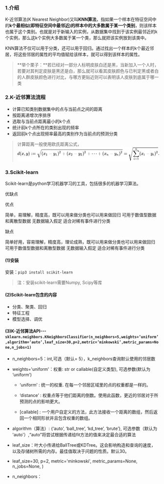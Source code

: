 ### 1.介绍

K-近邻算法(K Nearest Neighbor)又叫**KNN算法**，指如果一个样本在特征空间中的**k个最相似(即特征空间中最邻近)的样本中的大多数属于某一个类别**，则该样本也属于这个类别。也就是对于新输入的实例，从数据集中找到于该实例最邻近的k个实例，那么这k个实例大多数属于某一个类，那么就把该实例放到该类中。

KNN算法不仅可以用于分类，还可以用于回归。通过找出一个样本的k个最近邻居，将这些邻居的属性的平均值赋给该样本，就可以得到该样本的属性。

> **举个栗子：**若已经对一部分人标明皮肤白还是黑，当新加入一个人时，若要对其判定皮肤是黑还是白，那么就可以看其皮肤颜色与已判定黑或者白的人群皮肤颜色进行对比，与哪方更贴近则可以表明该人皮肤到底属于哪一类

### 2.K-近邻算法流程

* 计算已知类别数据集中的点与当前点之间的距离
* 按距离递增次序排序
* 选取与当前点距离最小的k个点
* 统计前k个点所在的类别出现的频率
* 返回前k个点出现频率最高的类别作为当前点的预测分类

> 计算距离一般使用欧氏距离公式，![欧式距离公式](image\欧式距离公式.svg)

### 3.Scikit-learn

Scikit-learn是python学习机器学习的工具，包括很多的机器学习算法。

优缺点

优点

简单，易理解，精度高，既可以用来做分类也可以用来做回归
可用于数值型数据和离散型数据
无数据输入假定
适合对稀有事件进行分类



缺点

简单好用，容易理解，精度高，理论成熟，既可以用来做分类也可以用来做回归
可用于数值型数据和离散型数据
无数据输入假定
适合对稀有事件进行分类







#### (1)安装

安装：`pip3 install scikit-learn`

> 注：安装scikit-learn需要Numpy, Scipy等库

#### (2)Scikit-learn包含的内容

- 分类、聚类、回归
- 特征工程
- 模型选择、调优

#### (3)K-近邻算法API---`sklearn.neighbors.KNeighborsClassifier(n_neighbors=5,weights=’uniform’,algorithm=’auto’,leaf_size=30,p=2,metric=’minkowski’,metric_params=None,n_jobs=1) `

* n_neighbors=5：int,可选（默认= 5），k_neighbors查询默认使用的邻居数

* weights='uniform'：权重: str or callable(自定义类型), 可选参数(默认为 ‘uniform’)

  - ‘uniform’ : 统一的权重. 在每一个邻居区域里的点的权重都是一样的。


  - ‘distance’ : 权重点等于他们距离的倒数。使用此函数，更近的邻居对于所预测的点的影响更大。
  - [callable] : 一个用户自定义的方法，此方法接收一个距离的数组，然后返回一个相同形状并且包含权重的数组。

* algorithm（算法）: {‘auto’, ‘ball_tree’, ‘kd_tree’, ‘brute’}, 可选参数（默认为 'auto'）,“auto”将尝试根据传递给fit方法的值来决定最合适的算法

* leaf_size：叶大小传递给BallTree或KDTree。这会影响构造和查询的速度，以及存储树所需的内存。最佳值取决于问题的性质。默认30。

* leaf_size=30,
  p=2,
  metric='minkowski',
  metric_params=None,
  n_jobs=None,
  )


- n_neighbors：

```python
```



